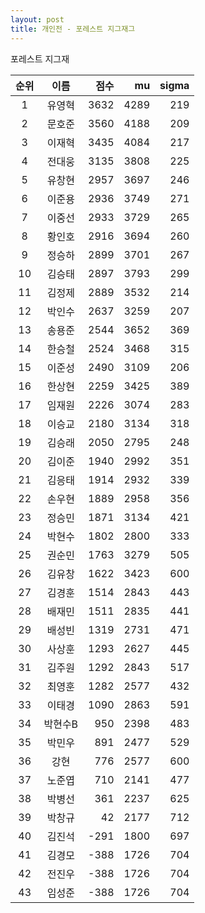 ```yaml
---
layout: post
title: 개인전 - 포레스트 지그재그
---
```


포레스트 지그재

| 순위 | 이름 | 점수 | mu | sigma |
|:---:|:---:|---:|---:|---:|
| 1 | 유영혁 | 3632 | 4289 | 219 |
| 2 | 문호준 | 3560 | 4188 | 209 |
| 3 | 이재혁 | 3435 | 4084 | 217 |
| 4 | 전대웅 | 3135 | 3808 | 225 |
| 5 | 유창현 | 2957 | 3697 | 246 |
| 6 | 이준용 | 2936 | 3749 | 271 |
| 7 | 이중선 | 2933 | 3729 | 265 |
| 8 | 황인호 | 2916 | 3694 | 260 |
| 9 | 정승하 | 2899 | 3701 | 267 |
| 10 | 김승태 | 2897 | 3793 | 299 |
| 11 | 김정제 | 2889 | 3532 | 214 |
| 12 | 박인수 | 2637 | 3259 | 207 |
| 13 | 송용준 | 2544 | 3652 | 369 |
| 14 | 한승철 | 2524 | 3468 | 315 |
| 15 | 이준성 | 2490 | 3109 | 206 |
| 16 | 한상현 | 2259 | 3425 | 389 |
| 17 | 임재원 | 2226 | 3074 | 283 |
| 18 | 이승교 | 2180 | 3134 | 318 |
| 19 | 김승래 | 2050 | 2795 | 248 |
| 20 | 김이준 | 1940 | 2992 | 351 |
| 21 | 김응태 | 1914 | 2932 | 339 |
| 22 | 손우현 | 1889 | 2958 | 356 |
| 23 | 정승민 | 1871 | 3134 | 421 |
| 24 | 박현수 | 1802 | 2800 | 333 |
| 25 | 권순민 | 1763 | 3279 | 505 |
| 26 | 김유창 | 1622 | 3423 | 600 |
| 27 | 김경훈 | 1514 | 2843 | 443 |
| 28 | 배재민 | 1511 | 2835 | 441 |
| 29 | 배성빈 | 1319 | 2731 | 471 |
| 30 | 사상훈 | 1293 | 2627 | 445 |
| 31 | 김주원 | 1292 | 2843 | 517 |
| 32 | 최영훈 | 1282 | 2577 | 432 |
| 33 | 이태경 | 1090 | 2863 | 591 |
| 34 | 박현수B | 950 | 2398 | 483 |
| 35 | 박민우 | 891 | 2477 | 529 |
| 36 | 강현 | 776 | 2577 | 600 |
| 37 | 노준엽 | 710 | 2141 | 477 |
| 38 | 박병선 | 361 | 2237 | 625 |
| 39 | 박창규 | 42 | 2177 | 712 |
| 40 | 김진석 | -291 | 1800 | 697 |
| 41 | 김경모 | -388 | 1726 | 704 |
| 42 | 전진우 | -388 | 1726 | 704 |
| 43 | 임성준 | -388 | 1726 | 704 |
